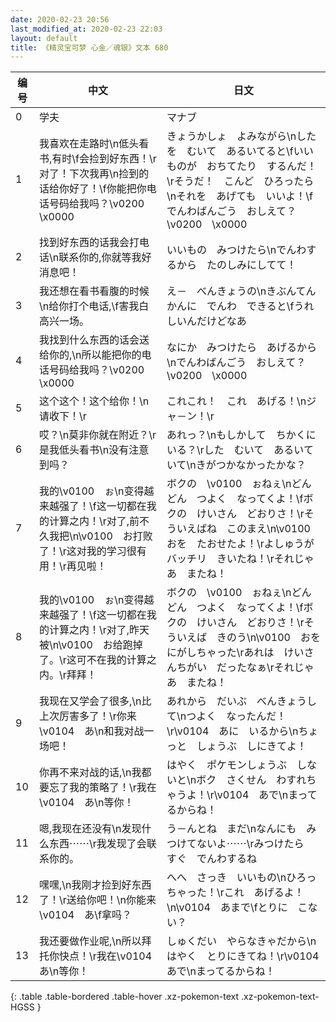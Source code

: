 ```yaml
---
date: 2020-02-23 20:56
last_modified_at: 2020-02-23 22:03
layout: default
title: 《精灵宝可梦 心金／魂银》文本 680
---
```

| 编号 | 中文 | 日文 |
| ---- | ---- | ---- |
| 0 | 学夫 | マナブ |
| 1 | 我喜欢在走路时\n低头看书,有时\f会捡到好东西！\r对了！下次我再\n捡到的话给你好了！\f你能把你电话号码给我吗？\v0200　\x0000 | きょうかしょ　よみながら\nしたを　むいて　あるいてると\fいいものが　おちてたり　するんだ！\rそうだ！　こんど　ひろったら\nそれを　あげても　いいよ！\fでんわばんごう　おしえて？\v0200　\x0000 |
| 2 | 找到好东西的话我会打电话\n联系你的,你就等我好消息吧！ | いいもの　みつけたら\nでんわするから　たのしみにしてて！ |
| 3 | 我还想在看书看腹的时候\n给你打个电话,\f害我白高兴一场。 | え－　べんきょうの\nきぶんてんかんに　でんわ　できると\fうれしいんだけどなあ |
| 4 | 我找到什么东西的话会送给你的,\n所以能把你的电话号码给我吗？\v0200　\x0000 | なにか　みつけたら　あげるから\nでんわばんごう　おしえて？\v0200　\x0000 |
| 5 | 这个这个！这个给你！\n请收下！\r | これこれ！　これ　あげる！\nジャ－ン！\r |
| 6 | 哎？\n莫非你就在附近？\r是我低头看书\n没有注意到吗？ | あれっ？\nもしかして　ちかくにいる？\rした　むいて　あるいていて\nきがつかなかったかな？ |
| 7 | 我的\v0100　ぉ\n变得越来越强了！\f这一切都在我的计算之内！\r对了,前不久我把\n\v0100　お打败了！\r这对我的学习很有用！\r再见啦！ | ボクの　\v0100　ぉねぇ\nどんどん　つよく　なってくよ！\fボクの　けいさん　どおりさ！\rそういえばね　このまえ\n\v0100　おを　たおせたよ！\rよしゅうが　バッチリ　きいたね！\rそれじゃあ　またね！ |
| 8 | 我的\v0100　ぉ\n变得越来越强了！\f这一切都在我的计算之内！\r对了,昨天被\n\v0100　お给跑掉了。\r这可不在我的计算之内。\r拜拜！ | ボクの　\v0100　ぉねぇ\nどんどん　つよく　なってくよ！\fボクの　けいさん　どおりさ！\rそういえば　きのう\n\v0100　おを　にがしちゃった\rあれは　けいさんちがい　だったなぁ\rそれじゃあ　またね！ |
| 9 | 我现在又学会了很多,\n比上次厉害多了！\r你来\v0104　あ\n和我对战一场吧！ | あれから　だいぶ　べんきょうして\nつよく　なったんだ！\r\v0104　あに　いるから\nちょっと　しょうぶ　しにきてよ！ |
| 10 | 你再不来对战的话,\n我都要忘了我的策略了！\r我在\v0104　あ\n等你！ | はやく　ポケモンしょうぶ　しないと\nボク　さくせん　わすれちゃうよ！\r\v0104　あで\nまってるからね！ |
| 11 | 嗯,我现在还没有\n发现什么东西⋯⋯\r我发现了会联系你的。 | う－んとね　まだ\nなんにも　みつけてないよ⋯⋯\rみつけたら　すぐ　でんわするね |
| 12 | 嘿嘿,\n我刚才捡到好东西了！\r送给你吧！\n你能来\v0104　あ\f拿吗？ | へへ　さっき　いいもの\nひろっちゃった！\rこれ　あげるよ！\n\v0104　あまで\fとりに　こない？ |
| 13 | 我还要做作业呢,\n所以拜托你快点！\r我在\v0104　あ\n等你！ | しゅくだい　やらなきゃだから\nはやく　とりにきてね！\r\v0104　あで\nまってるからね！ |
{: .table .table-bordered .table-hover .xz-pokemon-text .xz-pokemon-text-HGSS }